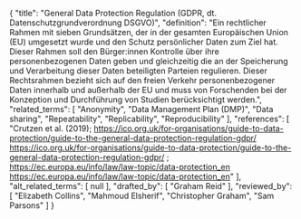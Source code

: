 {
    "title": "General Data Protection Regulation (GDPR, dt. Datenschutzgrundverordnung DSGVO)",
    "definition": "Ein rechtlicher Rahmen mit sieben Grundsätzen, der in der gesamten Europäischen Union (EU) umgesetzt wurde und den Schutz persönlicher Daten zum Ziel hat. Dieser Rahmen soll den Bürger:innen Kontrolle über ihre personenbezogenen Daten geben und gleichzeitig die an der Speicherung und Verarbeitung dieser Daten beteiligten Parteien regulieren. Dieser Rechtsrahmen bezieht sich auf den freien Verkehr personenbezogener Daten innerhalb und außerhalb der EU und muss von Forschenden bei der Konzeption und Durchführung von Studien berücksichtigt werden.",
    "related_terms": [
        "Anonymity",
        "Data Management Plan (DMP)",
        "Data sharing",
        "Repeatability",
        "Replicability",
        "Reproducibility"
    ],
    "references": [
        "Crutzen et al. (2019); https://ico.org.uk/for-organisations/guide-to-data-protection/guide-to-the-general-data-protection-regulation-gdpr/ https://ico.org.uk/for-organisations/guide-to-data-protection/guide-to-the-general-data-protection-regulation-gdpr/ ; https://ec.europa.eu/info/law/law-topic/data-protection_en https://ec.europa.eu/info/law/law-topic/data-protection_en"
    ],
    "alt_related_terms": [
        null
    ],
    "drafted_by": [
        "Graham Reid"
    ],
    "reviewed_by": [
        "Elizabeth Collins",
        "Mahmoud Elsherif",
        "Christopher Graham",
        "Sam Parsons"
    ]
}